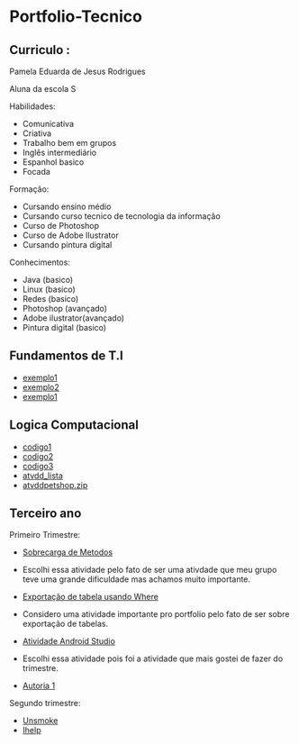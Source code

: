 # Portfolio-Tecnico

## Curriculo :
 Pamela Eduarda de Jesus Rodrigues

 Aluna da escola S

Habilidades:

* Comunicativa
* Criativa
* Trabalho bem em grupos
* Inglês intermediário
* Espanhol basico
* Focada

Formação:

* Cursando ensino médio
* Cursando curso tecnico de tecnologia da informação
* Curso de Photoshop
* Curso de Adobe Ilustrator
* Cursando pintura digital

Conhecimentos:

* Java (basico)
* Linux (basico)
* Redes (basico)
* Photoshop (avançado)
* Adobe ilustrator(avançado)
* Pintura digital (basico)

## Fundamentos de T.I

* [exemplo1](FundamentosTI/exemplo1)
* [exemplo2](FundamentosTI/exemplo2)
* [exemplo1](FundamentosTI/exemplo3)

## Logica Computacional

* [codigo1](LogicaComputacional/codigo1)
* [codigo2](LogicaComputacional/codigo2)
* [codigo3](LogicaComputacional/codigo3)
* [atvdd_lista](LogicaComputacional/atvdd_lista)
* [atvddpetshop.zip](LogicaComputacional/atvddpetshop.zip)

## Terceiro ano

Primeiro Trimestre:
* [Sobrecarga de Metodos](TerceiroAno/Atividade1MdS.png)
* Escolhi essa atividade pelo fato de ser uma ativdade que meu grupo teve uma grande dificuldade mas achamos muito importante.

* [Exportação de tabela usando Where](TerceiroAno/AtvddBD.JPG)
* Considero uma atividade importante pro portfolio pelo fato de ser sobre exportação de tabelas.

* [Atividade Android Studio](AtvddMacaquinho.PNG)
* Escolhi essa atividade pois foi a atividade que mais gostei de fazer do trimestre.
* [Autoria 1](TerceiroAno/Autoria1)

Segundo trimestre:

* [Unsmoke](https://github.com/lucasmalfatti/Unsmoke) <br>
* [Ihelp](TerceiroAno/Ihelp.pdf)
